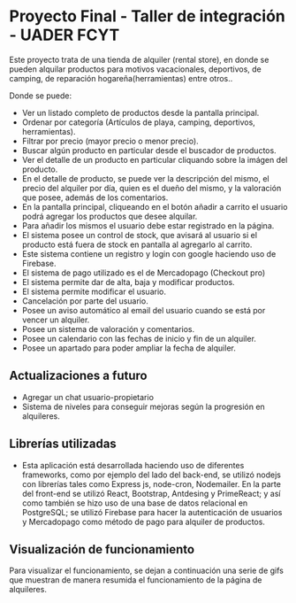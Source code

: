 # Proyecto Final - Taller de integración - UADER FCYT 

Este proyecto trata de una tienda de alquiler (rental store), en donde se pueden alquilar productos para motivos vacacionales, deportivos, de camping, de reparación hogareña(herramientas) entre otros.. 

Donde se puede:
- Ver un listado completo de productos desde la pantalla principal.
- Ordenar por categoría (Artículos de playa, camping, deportivos, herramientas).
- Filtrar por precio (mayor precio o menor precio).
- Buscar algún producto en particular desde el buscador de productos.
- Ver el detalle de un producto en particular cliquando sobre la imágen del producto.
- En el detalle de producto, se puede ver la descripción del mismo, el precio del alquiler por día, quien es el dueño del mismo, y la valoración que posee, además de los comentarios.
- En la pantalla principal, cliqueando en el botón añadir a carrito el usuario podrá agregar los productos que desee alquilar.
- Para añadir los mismos el usuario debe estar registrado en la página.
- El sistema posee un control de stock, que avisará al usuario si el producto está fuera de stock en pantalla al agregarlo al carrito.
- Este sistema contiene un registro y login con google haciendo uso de Firebase.
- El sistema de pago utilizado es el de Mercadopago (Checkout pro)
- El sistema permite dar de alta, baja y modificar productos.
- El sistema permite modificar el usuario.
- Cancelación por parte del usuario.
- Posee un aviso automático al email del usuario cuando se está por vencer un alquiler.
- Posee un sistema de valoración y comentarios.
- Posee un calendario con las fechas de inicio y fin de un alquiler.
- Posee un apartado para poder ampliar la fecha de alquiler.

## Actualizaciones a futuro

- Agregar un chat usuario-propietario
- Sistema de niveles para conseguir mejoras según la progresión en alquileres.


## Librerías utilizadas

- Esta aplicación está desarrollada haciendo uso de diferentes frameworks, como por ejemplo del lado del back-end, se utilizó nodejs con librerías tales como Express js, node-cron, Nodemailer. En la parte del front-end se utilizó React, Bootstrap, Antdesing y PrimeReact; y así como también se hizo uso de una base de datos relacional en PostgreSQL; se utilizó Firebase para hacer la autenticación de usuarios y Mercadopago como método de pago para alquiler de productos.

## Visualización de funcionamiento

Para visualizar el funcionamiento, se dejan a continuación una serie de gifs que muestran de manera resumida el funcionamiento de la página de alquileres.